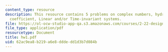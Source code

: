 ```yaml
---
content_type: resource
description: This resource contains 5 problems on complex numbers, hydrostatic restoring
  coefficient, Linear and/or Time-invariant systems.
file: https://ol-ocw-studio-app-qa.s3.amazonaws.com/courses/2-22-design-principles-for-ocean-vehicles-13-42-spring-2005/62ac9ea8b219a6e8dddedd1d3b7d084b_hw1.pdf
file_type: application/pdf
resourcetype: Document
title: hw1.pdf
uid: 62ac9ea8-b219-a6e8-ddde-dd1d3b7d084b
---
```

